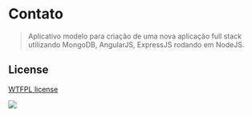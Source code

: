 # Contato

> Aplicativo modelo para criação de uma nova aplicação full stack utilizando MongoDB, AngularJS, ExpressJS rodando em NodeJS.


## License

[WTFPL license](http://www.wtfpl.net/)

![](http://www.wtfpl.net/wp-content/uploads/2012/12/wtfpl-badge-1.png)

